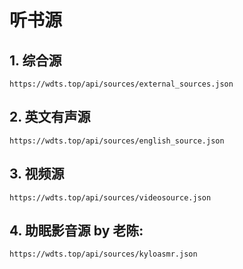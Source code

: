 # 听书源
## 1. 综合源
`https://wdts.top/api/sources/external_sources.json`
## 2. 英文有声源
`https://wdts.top/api/sources/english_source.json`
## 3. 视频源
`https://wdts.top/api/sources/videosource.json`
## 4. 助眠影音源 by 老陈:
`https://wdts.top/api/sources/kyloasmr.json`
